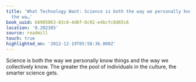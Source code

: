 ```yaml
---
title: 'What Technology Want: Science is both the way we personally know things and
  the wa…'
book_uuid: b6905063-83c8-4d6f-8c92-e4bcfc8d65c6
location: '0.202385'
source: readmill
touch: true
highlighted_on: '2012-12-19T05:58:36.000Z'
---
```


Science is both the way we personally know things and the way we collectively know. The greater the pool of individuals in the culture, the smarter science gets.